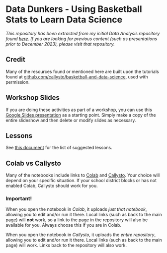 # Data Dunkers - Using Basketball Stats to Learn Data Science

*This repository has been extracted from my initial Data Analysis repository found [here](https://github.com/pbeens/Data-Analysis). If you are looking for previous content (such as presentations prior to December 2023), please visit that repository.*

## Credit

Many of the resources found or mentioned here are built upon the tutorials found at [github.com/callysto/basketball-and-data-science](https://github.com/callysto/basketball-and-data-science), used with permission.

## Workshop Slides

If you are doing these activities as part of a workshop, you can use this [Google Slides presentation](https://bit.ly/dd-slides) as a starting point. Simply make a copy of the entire slideshow and then delete or modify slides as necessary.

## Lessons

See [this document](Lessons.md) for the list of suggested lessons.

## Colab vs Callysto

Many of the notebooks include links to [Colab](https://colab.research.google.com/) and [Callysto](https://hub.callysto.ca/). Your choice will depend on your specific situation. If your school district blocks or has not enabled Colab, Callysto should work for you.

### Important!

When you open the notebook in *Colab*, it uploads *just that notebook*, allowing you to edit and/or run it there. Local links (such as back to the main page) will **not** work, so a link to the page in the repository will also be available for you. Always choose this if you are in Colab.

When you open the notebook in *Callysto*, it uploads the *entire repository*, allowing you to edit and/or run it there. Local links (such as back to the main page) will work. Links back to the repository will also work. 

